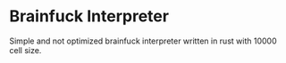 # Brainfuck Interpreter
Simple and not optimized brainfuck interpreter written in rust with 10000 cell size.